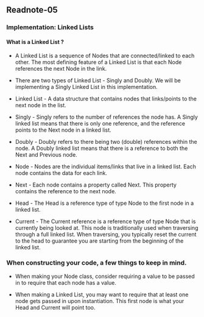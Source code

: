 
## Readnote-05


 ### Implementation: Linked Lists
 #### What is a Linked List ?
- A Linked List is a sequence of Nodes that are connected/linked to each other. The most defining feature of a Linked List is that each Node references the next Node in the link.

- There are two types of Linked List - Singly and Doubly. We will be implementing a Singly Linked List in this implementation.

- Linked List - A data structure that contains nodes that links/points to the next node in the list.

- Singly - Singly refers to the number of references the node has. A Singly linked list means that there is only one reference, and the reference points to the Next node in a linked list.

- Doubly - Doubly refers to there being two (double) references within the node. A Doubly linked list means that there is a reference to both the Next and Previous node.

- Node - Nodes are the individual items/links that live in a linked list. Each node contains the data for each link.

- Next - Each node contains a property called Next. This property contains the reference to the next node.

- Head - The Head is a reference type of type Node to the first node in a linked list.

- Current - The Current reference is a reference type of type Node that is currently being looked at. This node is traditionally used when traversing through a full linked list. When traversing, you typically reset the current to the head to guarantee you are starting from the beginning of the linked list.



 ### When constructing your code, a few things to keep in mind.
- When making your Node class, consider requiring a value to be passed in to require that each node has a value.

- When making a Linked List, you may want to require that at least one node gets passed in upon instantiation. This first node is what your Head and Current will point too.


